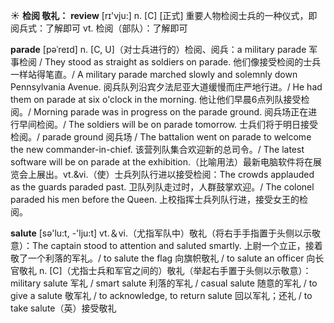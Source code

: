 ☀ <span class="category">**检阅 敬礼：**</span>
<span class="vocabulary">**review**</span> [rɪ'vju:] 
<span class="definition">n. [C] [正式] 重要人物检阅士兵的一种仪式，即阅兵式：</span>了解即可 <span class="definition">vt. 检阅（部队）：</span>了解即可
           
<span class="vocabulary">**parade**</span> [pəˈreɪd]
<span class="definition">n. [C, U]（对士兵进行的）检阅、阅兵：</span>a military parade 军事检阅 / They stood as straight as soldiers on parade. 他们像接受检阅的士兵一样站得笔直。/ A military parade marched slowly and solemnly down Pennsylvania Avenue. 阅兵队列沿宾夕法尼亚大道缓慢而庄严地行进。/ He had them on parade at six o'clock in the morning. 他让他们早晨6点列队接受检阅。/ Morning parade was in progress on the parade ground. 阅兵场正在进行早间检阅。/ The soldiers will be on parade tomorrow. 士兵们将于明日接受检阅。/ parade ground 阅兵场 / The battalion went on parade to welcome the new commander-in-chief. 该营列队集合欢迎新的总司令。/ The latest software will be on parade at the exhibition.（比喻用法）最新电脑软件将在展览会上展出。<span class="definition">vt.&vi.（使）士兵列队行进以接受检阅：</span>The crowds applauded as the guards paraded past. 卫队列队走过时，人群鼓掌欢迎。/ The colonel paraded his men before the Queen. 上校指挥士兵列队行进，接受女王的检阅。

<span class="vocabulary">**salute**</span> [sə'lu:t, -'lju:t] 
<span class="definition">vt.＆vi.（尤指军队中）敬礼（将右手手指置于头侧以示敬意）：</span>The captain stood to attention and saluted smartly. 上尉一个立正，接着敬了一个利落的军礼。/ to salute the flag 向旗帜敬礼 / to salute an officer 向长官敬礼 <span class="definition">n. [C]（尤指士兵和军官之间的）敬礼（举起右手置于头侧以示敬意）：</span>military salute 军礼 / smart salute 利落的军礼 / casual salute 随意的军礼 / to give a salute 敬军礼 / to acknowledge, to return salute 回以军礼；还礼 / to take salute（英）接受敬礼


